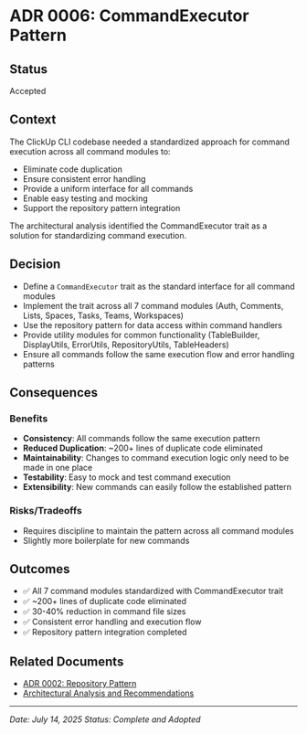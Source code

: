 # ADR 0006: CommandExecutor Pattern

## Status
Accepted

## Context

The ClickUp CLI codebase needed a standardized approach for command execution across all command modules to:
- Eliminate code duplication
- Ensure consistent error handling
- Provide a uniform interface for all commands
- Enable easy testing and mocking
- Support the repository pattern integration

The architectural analysis identified the CommandExecutor trait as a solution for standardizing command execution.

## Decision

- Define a `CommandExecutor` trait as the standard interface for all command modules
- Implement the trait across all 7 command modules (Auth, Comments, Lists, Spaces, Tasks, Teams, Workspaces)
- Use the repository pattern for data access within command handlers
- Provide utility modules for common functionality (TableBuilder, DisplayUtils, ErrorUtils, RepositoryUtils, TableHeaders)
- Ensure all commands follow the same execution flow and error handling patterns

## Consequences

### Benefits
- **Consistency**: All commands follow the same execution pattern
- **Reduced Duplication**: ~200+ lines of duplicate code eliminated
- **Maintainability**: Changes to command execution logic only need to be made in one place
- **Testability**: Easy to mock and test command execution
- **Extensibility**: New commands can easily follow the established pattern

### Risks/Tradeoffs
- Requires discipline to maintain the pattern across all command modules
- Slightly more boilerplate for new commands

## Outcomes
- ✅ All 7 command modules standardized with CommandExecutor trait
- ✅ ~200+ lines of duplicate code eliminated
- ✅ 30-40% reduction in command file sizes
- ✅ Consistent error handling and execution flow
- ✅ Repository pattern integration completed

## Related Documents
- [ADR 0002: Repository Pattern](../adr/0002-repository-pattern.md)
- [Architectural Analysis and Recommendations](../ARCHITECTURAL_ANALYSIS_AND_RECOMMENDATIONS.md)

---

*Date: July 14, 2025*
*Status: Complete and Adopted* 